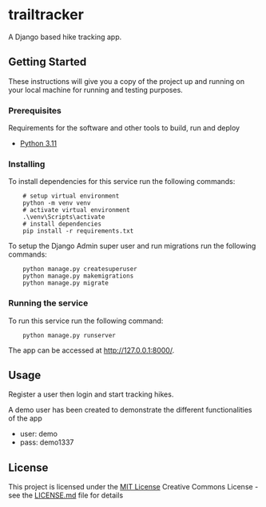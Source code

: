 # trailtracker
A Django based hike tracking app.

## Getting Started

These instructions will give you a copy of the project up and running on
your local machine for running and testing purposes. 

### Prerequisites

Requirements for the software and other tools to build, run and deploy
- [Python 3.11](https://www.python.org/)

### Installing

To install dependencies for this service run the following commands:

```
    # setup virtual environment
    python -m venv venv
    # activate virtual environment
    .\venv\Scripts\activate
    # install dependencies
    pip install -r requirements.txt
```

To setup the Django Admin super user and run migrations run the following commands:

```
    python manage.py createsuperuser
    python manage.py makemigrations 
    python manage.py migrate
```

### Running the service

To run this service run the following command:

```
    python manage.py runserver 
```

The app can be accessed at http://127.0.0.1:8000/.

## Usage

Register a user then login and start tracking hikes.

A demo user has been created to demonstrate the different functionalities of the app
- user: demo
- pass: demo1337

## License

This project is licensed under the [MIT License](LICENSE.md)
Creative Commons License - see the [LICENSE.md](LICENSE.md) file for
details